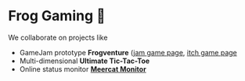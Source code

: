 # Frog Gaming 🐸

We collaborate on projects like

* GameJam prototype **Frogventure** ([jam game page](https://itch.io/jam/pirate15/rate/2866440), [itch game page](https://frog-gaming.itch.io/frogventure)
* Multi-dimensional **Ultimate Tic-Tac-Toe**
* Online status monitor [**Meercat Monitor**](https://github.com/Frog-Gaming/meercat-monitor)
